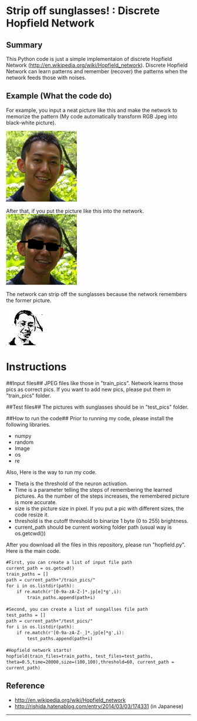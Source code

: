 Strip off sunglasses! : Discrete Hopfield Network
==============================

## Summary ##
This Python code is just a simple implementaion of discrete Hopfield Network (http://en.wikipedia.org/wiki/Hopfield_network). 
Discrete Hopfield Network can learn patterns and remember (recover) the patterns when the network feeds those with noises.

## Example (What the code do) ##
For example, you input a neat picture like this and make the network to memorize the pattern (My code automatically transform RGB Jpeg into black-white picture). 

![IMAGE](train_pics/yosuke.jpg)

After that, if you put the picture like this into the network.
![IMAGE](test_pics/yosuke_test.jpg)


The network can strip off the sunglasses because the network remembers the former picture.

![IMAGE](after_1.jpeg)


# Instructions #
##Input files##
JPEG files like those in "train_pics".
Network learns those pics as correct pics.
If you want to add new pics, please put them in "train_pics" folder.

##Test files##
The pictures with sunglasses should be in "test_pics" folder. 

##How to run the code##
Prior to running my code, please install the following libraries.
- numpy
- random
- Image
- os
- re

Also, Here is the way to run my code.
- Theta is the threshold of the neuron activation.
- Time is a parameter telling the steps of remembering the learned pictures. As the number of the steps increases, the remembered picture is more accurate.
- size is the picture size in pixel. If you put a pic with different sizes, the code resize it.
- threshold is the cutoff threshold to binarize 1 byte (0 to 255) brightness.
- current_path should be current working folder path (usual way is os.getcwd())

After you download all the files in this repository, please run "hopfield.py". Here is the main code.
```
#First, you can create a list of input file path
current_path = os.getcwd()
train_paths = []
path = current_path+"/train_pics/"
for i in os.listdir(path):
    if re.match(r'[0-9a-zA-Z-]*.jp[e]*g',i):
        train_paths.append(path+i)

#Second, you can create a list of sungallses file path
test_paths = []
path = current_path+"/test_pics/"
for i in os.listdir(path):
    if re.match(r'[0-9a-zA-Z-_]*.jp[e]*g',i):
        test_paths.append(path+i)

#Hopfield network starts!
hopfield(train_files=train_paths, test_files=test_paths, theta=0.5,time=20000,size=(100,100),threshold=60, current_path = current_path)
```


## Reference ##
- http://en.wikipedia.org/wiki/Hopfield_network
- http://rishida.hatenablog.com/entry/2014/03/03/174331 (in Japanese)

***
